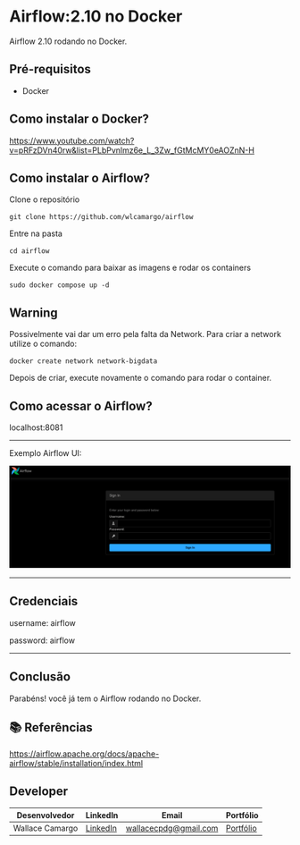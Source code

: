 # Airflow:2.10 no Docker
Airflow 2.10 rodando no Docker. 

## Pré-requisitos
* Docker

## Como instalar o Docker?
https://www.youtube.com/watch?v=pRFzDVn40rw&list=PLbPvnlmz6e_L_3Zw_fGtMcMY0eAOZnN-H

## Como instalar o Airflow?
Clone o repositório
```
git clone https://github.com/wlcamargo/airflow
```

Entre na pasta
```
cd airflow
```

Execute o comando para baixar as imagens e rodar os containers
```
sudo docker compose up -d
```

## Warning
Possivelmente vai dar um erro pela falta da Network. Para criar a network utilize o comando:
```
docker create network network-bigdata
```

Depois de criar, execute novamente o comando para rodar o container.

## Como acessar o Airflow?
localhost:8081

---------------------------------------------

Exemplo Airflow UI:

![image](assets/sample-airflow-ui.png)

---------------------------------------------

## Credenciais

username: airflow

password: airflow

---------------------------------------------

## Conclusão
Parabéns! você já tem o Airflow rodando no Docker.

## 📚 Referências
https://airflow.apache.org/docs/apache-airflow/stable/installation/index.html

## Developer
| Desenvolvedor      | LinkedIn                                   | Email                        | Portfólio                              |
|--------------------|--------------------------------------------|------------------------------|----------------------------------------|
| Wallace Camargo    | [LinkedIn](https://www.linkedin.com/in/wallace-camargo-35b615171/) | wallacecpdg@gmail.com        | [Portfólio](https://wlcamargo.github.io/)   |
